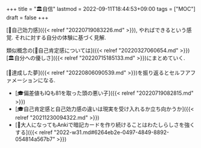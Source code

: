 +++
title = "🏛自信"
lastmod = 2022-09-11T18:44:53+09:00
tags = ["MOC"]
draft = false
+++

[📝自己効力感]({{< relref "20220719083226.md" >}}), やればできるという感覚. それに対する自分の体験に基づく見解.

類似概念の[📝自己肯定感については]({{< relref "20220327060654.md" >}})[🏛自分への優しさ]({{< relref "20220715185133.md" >}})にまとめていく.

[🦊達成した夢]({{< relref "20220806090539.md" >}})を振り返るとセルフアファメーションになる.

-   [🎓偏差値もIQも81を取った頭の悪い子]({{< relref "20220719082815.md" >}})
-   [🎓自己肯定感と自己効力感の違いは現実を受け入れるか立ち向かうか]({{< relref "20211230094322.md" >}})
-   [💭大人になってもAnkiで暗記カードを作り続けることはわたしらしさを強くする]({{< relref "2022-w31.md#6264eb2e-0497-4849-8892-054814a567b7" >}})
